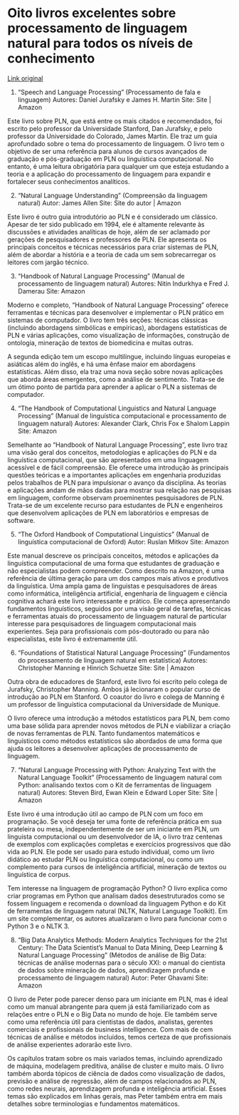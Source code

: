 
# Oito livros excelentes sobre processamento de linguagem natural para todos os níveis de conhecimento 
[Link original](https://www.tableau.com/pt-br/learn/articles/natural-language-processing-books)

1. “Speech and Language Processing” (Processamento de fala e linguagem)
Autores: Daniel Jurafsky e James H. Martin
Site: Site | Amazon

Este livro sobre PLN, que está entre os mais citados e recomendados, foi escrito pelo professor da Universidade Stanford, Dan Jurafsky, e pelo professor da Universidade do Colorado, James Martin. Ele traz um guia aprofundado sobre o tema do processamento de linguagem. O livro tem o objetivo de ser uma referência para alunos de cursos avançados de graduação e pós-graduação em PLN ou linguística computacional. No entanto, é uma leitura obrigatória para qualquer um que esteja estudando a teoria e a aplicação do processamento de linguagem para expandir e fortalecer seus conhecimentos analíticos.


2. “Natural Language Understanding” (Compreensão da linguagem natural)
Autor: James Allen
Site: Site do autor | Amazon

Este livro é outro guia introdutório ao PLN e é considerado um clássico. Apesar de ter sido publicado em 1994, ele é altamente relevante às discussões e atividades analíticas de hoje, além de ser aclamado por gerações de pesquisadores e professores de PLN. Ele apresenta os principais conceitos e técnicas necessários para criar sistemas de PLN, além de abordar a história e a teoria de cada um sem sobrecarregar os leitores com jargão técnico.

3. “Handbook of Natural Language Processing” (Manual de processamento de linguagem natural)
Autores: Nitin Indurkhya e Fred J. Damerau
Site: Amazon

Moderno e completo, “Handbook of Natural Language Processing” oferece ferramentas e técnicas para desenvolver e implementar o PLN prático em sistemas de computador. O livro tem três seções: técnicas clássicas (incluindo abordagens simbólicas e empíricas), abordagens estatísticas de PLN e várias aplicações, como visualização de informações, construção de ontologia, mineração de textos de biomedicina e muitas outras.

A segunda edição tem um escopo multilíngue, incluindo línguas europeias e asiáticas além do inglês, e há uma ênfase maior em abordagens estatísticas. Além disso, ela traz uma nova seção sobre novas aplicações que aborda áreas emergentes, como a análise de sentimento. Trata-se de um ótimo ponto de partida para aprender a aplicar o PLN a sistemas de computador.

4. “The Handbook of Computational Linguistics and Natural Language Processing” (Manual de linguística computacional e processamento de linguagem natural)
Autores: Alexander Clark, Chris Fox e Shalom Lappin
Site: Amazon

Semelhante ao “Handbook of Natural Language Processing”, este livro traz uma visão geral dos conceitos, metodologias e aplicações do PLN e da linguística computacional, que são apresentados em uma linguagem acessível e de fácil compreensão. Ele oferece uma introdução às principais questões teóricas e a importantes aplicações em engenharia produzidas pelos trabalhos de PLN para impulsionar o avanço da disciplina. As teorias e aplicações andam de mãos dadas para mostrar sua relação nas pesquisas em linguagem, conforme observam proeminentes pesquisadores de PLN. Trata-se de um excelente recurso para estudantes de PLN e engenheiros que desenvolvem aplicações de PLN em laboratórios e empresas de software.

5. “The Oxford Handbook of Computational Linguistics” (Manual de linguística computacional de Oxford)
Autor: Ruslan Mitkov
Site: Amazon

Este manual descreve os principais conceitos, métodos e aplicações da linguística computacional de uma forma que estudantes de graduação e não especialistas podem compreender. Como descrito na Amazon, é uma referência de última geração para um dos campos mais ativos e produtivos da linguística. Uma ampla gama de linguistas e pesquisadores de áreas como informática, inteligência artificial, engenharia de linguagem e ciência cognitiva achará este livro interessante e prático. Ele começa apresentando fundamentos linguísticos, seguidos por uma visão geral de tarefas, técnicas e ferramentas atuais do processamento de linguagem natural de particular interesse para pesquisadores de linguagem computacional mais experientes. Seja para profissionais com pós-doutorado ou para não especialistas, este livro é extremamente útil.

6. “Foundations of Statistical Natural Language Processing” (Fundamentos do processamento de linguagem natural em estatística)
Autores: Christopher Manning e Hinrich Schuetze
Site: Site | Amazon

Outra obra de educadores de Stanford, este livro foi escrito pelo colega de Jurafsky, Christopher Manning. Ambos já lecionaram o popular curso de introdução ao PLN em Stanford. O coautor do livro e colega de Manning é um professor de linguística computacional da Universidade de Munique.

O livro oferece uma introdução a métodos estatísticos para PLN, bem como uma base sólida para aprender novos métodos de PLN e viabilizar a criação de novas ferramentas de PLN. Tanto fundamentos matemáticos e linguísticos como métodos estatísticos são abordados de uma forma que ajuda os leitores a desenvolver aplicações de processamento de linguagem.

7. “Natural Language Processing with Python: Analyzing Text with the Natural Language Toolkit” (Processamento de linguagem natural com Python: analisando textos com o Kit de ferramentas de linguagem natural)
Autores: Steven Bird, Ewan Klein e Edward Loper
Site: Site | Amazon

Este livro é uma introdução útil ao campo de PLN com um foco em programação. Se você deseja ter uma fonte de referência prática em sua prateleira ou mesa, independentemente de ser um iniciante em PLN, um linguista computacional ou um desenvolvedor de IA, o livro traz centenas de exemplos com explicações completas e exercícios progressivos que dão vida ao PLN. Ele pode ser usado para estudo individual, como um livro didático ao estudar PLN ou linguística computacional, ou como um complemento para cursos de inteligência artificial, mineração de textos ou linguística de corpus.

Tem interesse na linguagem de programação Python? O livro explica como criar programas em Python que analisam dados desestruturados como se fossem linguagem e recomenda o download da linguagem Python e do Kit de ferramentas de linguagem natural (NLTK, Natural Language Toolkit). Em um site complementar, os autores atualizaram o livro para funcionar com o Python 3 e o NLTK 3.

8. “Big Data Analytics Methods: Modern Analytics Techniques for the 21st Century: The Data Scientist’s Manual to Data Mining, Deep Learning & Natural Language Processing” (Métodos de análise de Big Data: técnicas de análise modernas para o século XXI: o manual do cientista de dados sobre mineração de dados, aprendizagem profunda e processamento de linguagem natural)
Autor: Peter Ghavami
Site: Amazon

O livro de Peter pode parecer denso para um iniciante em PLN, mas é ideal como um manual abrangente para quem já está familiarizado com as relações entre o PLN e o Big Data no mundo de hoje. Ele também serve como uma referência útil para cientistas de dados, analistas, gerentes comerciais e profissionais de business intelligence. Com mais de cem técnicas de análise e métodos incluídos, temos certeza de que profissionais de análise experientes adorarão este livro.

Os capítulos tratam sobre os mais variados temas, incluindo aprendizado de máquina, modelagem preditiva, análise de cluster e muito mais. O livro também aborda tópicos de ciência de dados como visualização de dados, previsão e análise de regressão, além de campos relacionados ao PLN, como redes neurais, aprendizagem profunda e inteligência artificial. Esses temas são explicados em linhas gerais, mas Peter também entra em mais detalhes sobre terminologias e fundamentos matemáticos.
